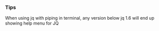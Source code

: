 ### Tips

When using jq with piping in terminal, any version below jq 1.6 will end up showing help menu for JQ
